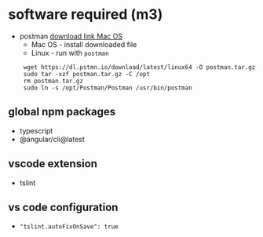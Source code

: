 # software required (m3)

  - postman [download link Mac OS](https://www.getpostman.com/apps)
    - Mac OS - install downloaded file
    - Linux - run with `postman`
     ```
      wget https://dl.pstmn.io/download/latest/linux64 -O postman.tar.gz
      sudo tar -xzf postman.tar.gz -C /opt
      rm postman.tar.gz
      sudo ln -s /opt/Postman/Postman /usr/bin/postman
    ```


## global npm packages

  - typescript
  - @angular/cli@latest

## vscode extension

  - tslint

## vs code configuration

  - `"tslint.autoFixOnSave": true`